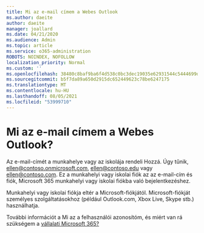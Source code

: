 ```yaml
---
title: Mi az e-mail címem a Webes Outlook
ms.author: daeite
author: daeite
manager: joallard
ms.date: 04/21/2020
ms.audience: Admin
ms.topic: article
ms.service: o365-administration
ROBOTS: NOINDEX, NOFOLLOW
localization_priority: Normal
ms.custom: ''
ms.openlocfilehash: 38480c8baf9ba6f4d538c0bc3dec19035e62931544c5444699dab908f64d7f0f
ms.sourcegitcommit: b5f7da89a650d2915dc652449623c78be6247175
ms.translationtype: MT
ms.contentlocale: hu-HU
ms.lasthandoff: 08/05/2021
ms.locfileid: "53999710"
---
```

# <a name="what-is-my-email-address-in-outlook-on-the-web"></a>Mi az e-mail címem a Webes Outlook?

Az e-mail-címét a munkahelye vagy az iskolája rendeli Hozzá. Úgy tűnik, ellen@contoso.onmicrosoft.com, ellen@contoso.edu vagy ellen@contoso.com. Ez a munkahelyi vagy iskolai fiók az az e-mail-cím és fiók, Microsoft 365 munkahelyi vagy iskolai fiókba való bejelentkezéshez.

Munkahelyi vagy iskolai fiókja eltér a Microsoft-fiókjától. Microsoft-fiókját személyes szolgáltatásokhoz (például Outlook.com, Xbox Live, Skype stb.) használhatja.

További információt a Mi az a felhasználói azonosítóm, és miért van rá szükségem a [vállalati Microsoft 365?](https://support.office.com/article/37da662b-5da6-4b56-a091-2731b2ecc8b4)